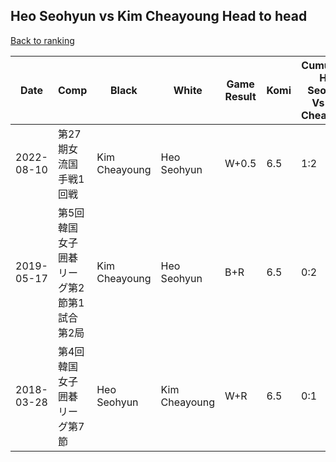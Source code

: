 ## Heo Seohyun vs Kim Cheayoung Head to head

[Back to ranking](../../index.md)




| **Date** | **Comp** | **Black** | **White** | **Game Result** | **Komi** | **Cumulative Heo Seohyun Vs Kim Cheayoung** | **Heo Seohyun Streak** | **Kim Cheayoung Streak** | 
| --- | --- | --- | --- | --- | --- | --- | --- | --- |
| 2022-08-10 | 第27期女流国手戦1回戦 | Kim Cheayoung | Heo Seohyun | W+0.5 | 6.5 | 1:2 | 1 | 0 | 
| 2019-05-17 | 第5回韓国女子囲碁リーグ第2節第1試合第2局 | Kim Cheayoung | Heo Seohyun | B+R | 6.5 | 0:2 | 0 | 2 | 
| 2018-03-28 | 第4回韓国女子囲碁リーグ第7節 | Heo Seohyun | Kim Cheayoung | W+R | 6.5 | 0:1 | 0 | 1 |




